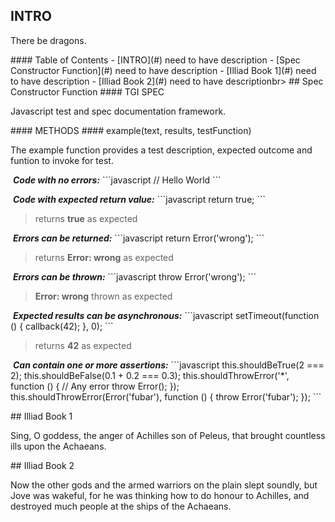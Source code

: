 ## INTRO
<p>There be dragons.</p>
#### Table of Contents
- [INTRO](#) need to have description
- [Spec Constructor Function](#) need to have description
- [Illiad Book 1](#) need to have description
- [Illiad Book 2](#) need to have descriptionbr>
## Spec Constructor Function
#### TGI SPEC
<p>Javascript test and spec documentation framework.</p>
#### METHODS
#### example(text, results, testFunction)
<p>The example function provides a test description, expected outcome and funtion to invoke for test.</p>
&nbsp;<b><i>Code with no errors:</i></b>
```javascript
// Hello World
```
<blockquote></blockquote>
&nbsp;<b><i>Code with expected return value:</i></b>
```javascript
return true;
```
<blockquote>returns <strong>true</strong> as expected
</blockquote>
&nbsp;<b><i>Errors can be returned:</i></b>
```javascript
return Error('wrong');
```
<blockquote>returns <strong>Error: wrong</strong> as expected
</blockquote>
&nbsp;<b><i>Errors can be thrown:</i></b>
```javascript
throw Error('wrong');
```
<blockquote><strong>Error: wrong</strong> thrown as expected
</blockquote>
&nbsp;<b><i>Expected results can be asynchronous:</i></b>
```javascript
setTimeout(function () {
  callback(42);
}, 0);
```
<blockquote>returns <strong>42</strong> as expected
</blockquote>
&nbsp;<b><i>Can contain one or more assertions:</i></b>
```javascript
this.shouldBeTrue(2 === 2);
this.shouldBeFalse(0.1 + 0.2 === 0.3);
this.shouldThrowError('*', function () { // Any error
  throw Error();
});
this.shouldThrowError(Error('fubar'), function () {
  throw Error('fubar');
});
```
<blockquote></blockquote>
## Illiad Book 1
<p>Sing, O goddess, the anger of Achilles son of Peleus, that brought countless ills upon the Achaeans.</p>
## Illiad Book 2
<p>Now the other gods and the armed warriors on the plain slept soundly, but Jove was wakeful, for he was thinking how to do honour to Achilles, and destroyed much people at the ships of the Achaeans.</p>
